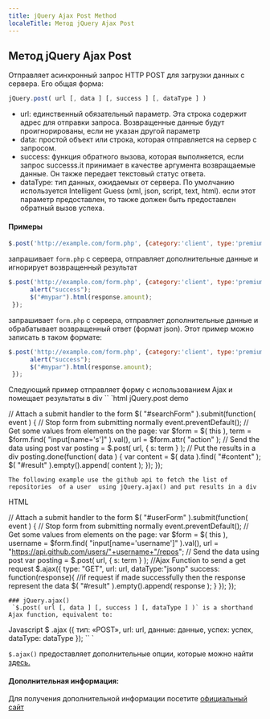 ```yaml
---
title: jQuery Ajax Post Method
localeTitle: Метод jQuery Ajax Post
---
```

## Метод jQuery Ajax Post

Отправляет асинхронный запрос HTTP POST для загрузки данных с сервера. Его общая форма:

```javascript
jQuery.post( url [, data ] [, success ] [, dataType ] ) 
```

*   url: единственный обязательный параметр. Эта строка содержит адрес для отправки запроса. Возвращенные данные будут проигнорированы, если не указан другой параметр
*   data: простой объект или строка, которая отправляется на сервер с запросом.
*   success: функция обратного вызова, которая выполняется, если запрос successs.it принимает в качестве аргумента возвращаемые данные. Он также передает текстовый статус ответа.
*   dataType: тип данных, ожидаемых от сервера. По умолчанию используется Intelligent Guess (xml, json, script, text, html). если этот параметр предоставлен, то также должен быть предоставлен обратный вызов успеха.

#### Примеры

```javascript
$.post('http://example.com/form.php', {category:'client', type:'premium'}); 
```

запрашивает `form.php` с сервера, отправляет дополнительные данные и игнорирует возвращенный результат

```javascript
$.post('http://example.com/form.php', {category:'client', type:'premium'}, function(response){ 
      alert("success"); 
      $("#mypar").html(response.amount); 
 }); 
```

запрашивает `form.php` с сервера, отправляет дополнительные данные и обрабатывает возвращенный ответ (формат json). Этот пример можно записать в таком формате:

```javascript
$.post('http://example.com/form.php', {category:'client', type:'premium'}).done(function(response){ 
      alert("success"); 
      $("#mypar").html(response.amount); 
 }); 
```

Следующий пример отправляет форму с использованием Ajax и помещает результаты в div \`\` \`html  jQuery.post demo 

 

// Attach a submit handler to the form $( "#searchForm" ).submit(function( event ) { // Stop form from submitting normally event.preventDefault(); // Get some values from elements on the page: var $form = $( this ), term = $form.find( "input\[name='s'\]" ).val(), url = $form.attr( "action" ); // Send the data using post var posting = $.post( url, { s: term } ); // Put the results in a div posting.done(function( data ) { var content = $( data ).find( "#content" ); $( "#result" ).empty().append( content ); }); });
```
The following example use the github api to fetch the list of repositories  of a user  using jQuery.ajax() and put results in a div 
```

HTML 

 

// Attach a submit handler to the form $( "#userForm" ).submit(function( event ) { // Stop form from submitting normally event.preventDefault(); // Get some values from elements on the page: var $form = $( this ), username = $form.find( "input\[name='username'\]" ).val(), url = "https://api.github.com/users/"+username+"/repos"; // Send the data using post var posting = $.post( url, { s: term } ); //Ajax Function to send a get request $.ajax({ type: "GET", url: url, dataType:"jsonp" success: function(response){ //if request if made successfully then the response represent the data $( "#result" ).empty().append( response ); } }); });
```
### jQuery.ajax() 
 `$.post( url [, data ] [, success ] [, dataType ] )` is a shorthand Ajax function, equivalent to: 
```

Javascript $ .ajax ({ тип: «POST», url: url, данные: данные, успех: успех, dataType: dataType }); \`\` \`

`$.ajax()` предоставляет дополнительные опции, которые можно найти [здесь.](http://api.jquery.com/jquery.ajax/)

#### Дополнительная информация:

Для получения дополнительной информации посетите [официальный сайт](https://api.jquery.com/jquery.post/)